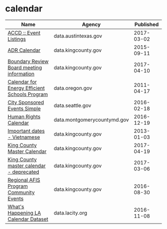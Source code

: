 # calendar

Name | Agency | Published
---- | ---- | ---------
[ACCD :: Event Listings](../datasets/p9ma-z6y9.md) | data.austintexas.gov | 2017-03-02
[ADR Calendar](../datasets/u5eb-c9aj.md) | data.kingcounty.gov | 2015-09-11
[Boundary Review Board meeting information](../datasets/n3km-dyia.md) | data.kingcounty.gov | 2017-04-10
[Calendar for Energy Efficient Schools Program](../datasets/p2jz-uvs7.md) | data.oregon.gov | 2011-04-17
[City Sponsored Events Simple](../datasets/39xq-zv8h.md) | data.seattle.gov | 2016-02-18
[Human Rights Calendar](../datasets/7tbu-af89.md) | data.montgomerycountymd.gov | 2016-12-19
[Important dates - Vietnamese](../datasets/kkvw-hirn.md) | data.kingcounty.gov | 2013-01-03
[King County Master Calendar](../datasets/a5hq-yx6s.md) | data.kingcounty.gov | 2017-04-19
[King County master calendar - deprecated](../datasets/rnmi-uwsb.md) | data.kingcounty.gov | 2017-03-06
[Regional AFIS Program Community Events](../datasets/vcj4-3vp9.md) | data.kingcounty.gov | 2016-08-30
[What's Happening LA Calendar Dataset](../datasets/d3th-bqdk.md) | data.lacity.org | 2016-11-08

